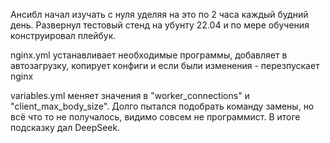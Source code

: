 Ансибл начал изучать с нуля уделяя на это по 2 часа каждый будний день.
Развернул тестовый стенд на убунту 22.04 и по мере обучения конструировал плейбук.

nginx.yml устанавливает необходимые программы, добавляет в автозагрузку, копирует конфиги и если были изменения - перезпускает nginx

variables.yml меняет значения в "worker_connections" и "client_max_body_size". Долго пытался подобрать команду замены, но всё что то не получалось, видимо совсем не программист. В итоге подсказку дал DeepSeek.

